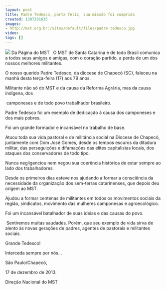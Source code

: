 ```yaml
---
layout: post
title: Padre Tedesco, parta feliz, sua missão foi cumprida
created: 1387291635
images:
- http://mst.org.br:/sites/default/files/padre tedesco.jpg
video: 
tags: []
---
```



![](/sites/default/files/padre%20tedesco.jpg)
Da Página do MST
 
O MST de Santa Catarina e de todo Brasil comunica a todos seus amigos e amigas, com o coração partido, a perda de um dos nossos melhores militantes. 

O nosso querido Padre Tedesco, da diocese de Chapecó (SC), faleceu na manhã desta terça-feira (17) aos 79 anos. 

Militante não só do MST e da causa da Reforma Agrária, mas da causa indígena, dos

 camponeses e de todo povo trabalhador brasileiro. 

Padre Tedesco foi um exemplo de dedicação à causa dos camponeses e dos mais pobres. 

Foi um grande formador e incansável no trabalho de base. 

Atuou toda sua vida pastoral e de militância social na Diocese de Chapecó, juntamente com Dom José Gomes, desde os tempos escuros da ditadura militar, das perseguições e difamações das elites capitalistas locais, dos ataques dos conservadores de todo tipo. 

Nunca negligenciou nem negou sua coerência histórica de estar sempre ao lado dos trabalhadores. 

Desde os primeiros dias esteve nos ajudando a formar a consciência da necessidade da organização dos sem-terras catarinenses, que depois deu origem ao MST. 

Ajudou a formar centenas de militantes em todos os movimentos sociais da região, sindicatos, movimento das mulheres camponesas e agroecológico. 

Foi um incansável batalhador de suas ideias e das causas do povo. 

 Sentiremos muitas saudades. Porém, que seu exemplo de vida sirva de alento às novas gerações de padres, agentes de pastorais e militantes sociais. 

Grande Tedesco! 

Interceda sempre por nós... 

São Paulo/Chapecó,

17 de dezembro de 2013. 

Direção Nacional do MST
